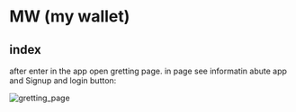 # MW (my wallet)

## index

after enter in the app open gretting page. in page see informatin abute app and 
Signup and login button:

![gretting_page](../gretting_page.png)
